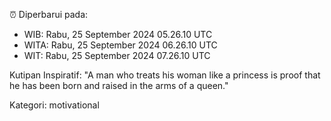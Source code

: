 ⏰ Diperbarui pada:
- WIB: Rabu, 25 September 2024 05.26.10 UTC
- WITA: Rabu, 25 September 2024 06.26.10 UTC
- WIT: Rabu, 25 September 2024 07.26.10 UTC

Kutipan Inspiratif:
"A man who treats his woman like a princess is proof that he has been born and raised in the arms of a queen."


Kategori: motivational

